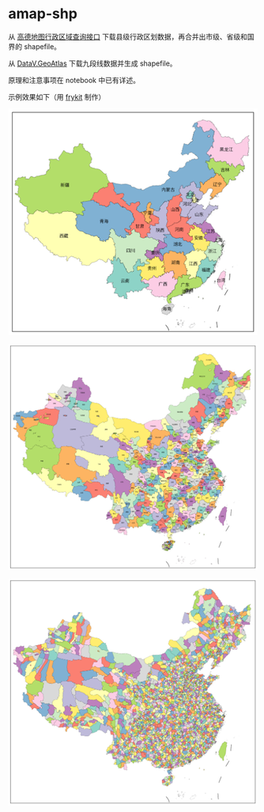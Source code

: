 # amap-shp

从 [高德地图行政区域查询接口](https://lbs.amap.com/api/webservice/guide/api/district) 下载县级行政区划数据，再合并出市级、省级和国界的 shapefile。

从 [DataV.GeoAtlas](https://datav.aliyun.com/portal/school/atlas/area_selector) 下载九段线数据并生成 shapefile。

原理和注意事项在 notebook 中已有详述。

示例效果如下（用 [frykit](https://github.com/ZhaJiMan/frykit) 制作）

![province_map](image/province_map.png)

![city_map](image/city_map.png)

![district_map](image/district_map.png)